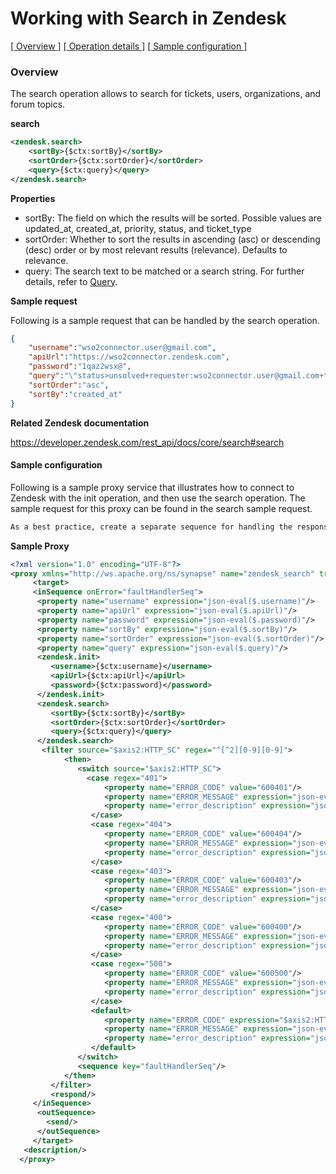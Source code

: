 # Working with Search in Zendesk

[[  Overview ]](#overview)  [[ Operation details ]](#operation-details)  [[  Sample configuration  ]](#sample-configuration)

### Overview 


The search operation allows to search for tickets, users, organizations, and forum topics. 

**search**
```xml
<zendesk.search>
    <sortBy>{$ctx:sortBy}</sortBy>
    <sortOrder>{$ctx:sortOrder}</sortOrder>
    <query>{$ctx:query}</query>
</zendesk.search> 
```

**Properties**
* sortBy: The field on which the results will be sorted. Possible values are updated_at, created_at, priority, status, and ticket_type
* sortOrder: Whether to sort the results in ascending (asc) or descending (desc) order or by most relevant results (relevance). Defaults to relevance.
* query: The search text to be matched or a search string. For further details, refer to [Query](https://developer.zendesk.com/rest_api/docs/core/search#query).

**Sample request**

Following is a sample request that can be handled by the search operation.

```json
{
    "username":"wso2connector.user@gmail.com",
    "apiUrl":"https://wso2connector.zendesk.com",
    "password":"1qaz2wsx@",
    "query":"\"status>unsolved+requester:wso2connector.user@gmail.com+type:ticket\"",
    "sortOrder":"asc",
    "sortBy":"created_at"
} 
```
**Related Zendesk documentation**

https://developer.zendesk.com/rest_api/docs/core/search#search

#### Sample configuration

Following is a sample proxy service that illustrates how to connect to Zendesk with the init operation, and then use the search operation. The sample request for this proxy can be found in the search sample request.
```xml
As a best practice, create a separate sequence for handling the response payload for errors. In the following sample, this sequence is "faultHandlerSeq".
```
**Sample Proxy**
```xml
<?xml version="1.0" encoding="UTF-8"?>
<proxy xmlns="http://ws.apache.org/ns/synapse" name="zendesk_search" transports="https" statistics="disable" trace="disable" startOnLoad="true">
     <target>
     <inSequence onError="faultHandlerSeq">
      <property name="username" expression="json-eval($.username)"/>
      <property name="apiUrl" expression="json-eval($.apiUrl)"/>
      <property name="password" expression="json-eval($.password)"/>
      <property name="sortBy" expression="json-eval($.sortBy)"/>
      <property name="sortOrder" expression="json-eval($.sortOrder)"/>
      <property name="query" expression="json-eval($.query)"/>
      <zendesk.init>
         <username>{$ctx:username}</username>
         <apiUrl>{$ctx:apiUrl}</apiUrl>
         <password>{$ctx:password}</password>
      </zendesk.init>
      <zendesk.search>
         <sortBy>{$ctx:sortBy}</sortBy>
         <sortOrder>{$ctx:sortOrder}</sortOrder>
         <query>{$ctx:query}</query>
      </zendesk.search>
       <filter source="$axis2:HTTP_SC" regex="^[^2][0-9][0-9]">
            <then>
               <switch source="$axis2:HTTP_SC">
                 <case regex="401">
                     <property name="ERROR_CODE" value="600401"/> 
                     <property name="ERROR_MESSAGE" expression="json-eval($.error)"/>
                     <property name="error_description" expression="json-eval($.description)"/>
                  </case>
                  <case regex="404">
                     <property name="ERROR_CODE" value="600404"/>                  
                     <property name="ERROR_MESSAGE" expression="json-eval($.error)"/>
                     <property name="error_description" expression="json-eval($.description)"/>
                  </case>
                  <case regex="403">
                     <property name="ERROR_CODE" value="600403"/>
                     <property name="ERROR_MESSAGE" expression="json-eval($.error)"/>
                     <property name="error_description" expression="json-eval($.description)"/>
                  </case>              
                  <case regex="400">
                     <property name="ERROR_CODE" value="600400"/>         
                     <property name="ERROR_MESSAGE" expression="json-eval($.error)"/>
                     <property name="error_description" expression="json-eval($.description)"/>
                  </case>
                  <case regex="500">
                     <property name="ERROR_CODE" value="600500"/> 
                     <property name="ERROR_MESSAGE" expression="json-eval($.error)"/>
                     <property name="error_description" expression="json-eval($.description)"/>
                  </case>
                  <default>
                     <property name="ERROR_CODE" expression="$axis2:HTTP_SC"/>
                     <property name="ERROR_MESSAGE" expression="json-eval($.error)"/>
                     <property name="error_description" expression="json-eval($.description)"/>
                  </default>
               </switch>
               <sequence key="faultHandlerSeq"/>
            </then>
         </filter>
         <respond/>
     </inSequence>
      <outSequence>
        <send/>
      </outSequence>
     </target>
   <description/>
  </proxy>
```